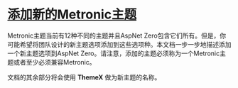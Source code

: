 # [添加新的Metronic主题](https://docs.aspnetzero.com/en/aspnet-core-angular/latest/Adding-New-Metronic-Theme-Angular)

Metronic主题当前有12种不同的主题并且AspNet Zero包含它们所有。但是，你可能希望将团队设计的新主题选项添加到这些选项种。本文档一步一步地描述添加一个新主题选项到AspNet Zero。请注意，添加的主题必须称为一个Metronic主题或者至少必须兼容Metronic。

文档的其余部分将会使用 **ThemeX** 做为新主题的名称。

